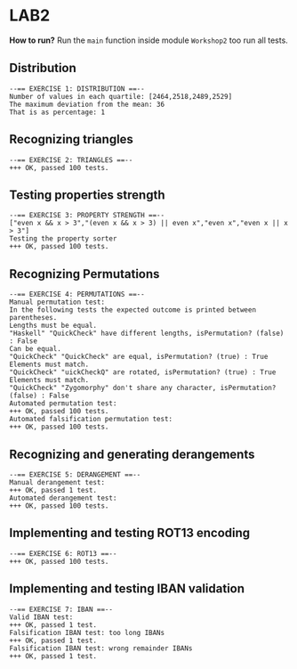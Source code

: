 # LAB2

**How to run?** Run the `main` function inside module `Workshop2` too run all tests.


## Distribution
```
--== EXERCISE 1: DISTRIBUTION ==--
Number of values in each quartile: [2464,2518,2489,2529]
The maximum deviation from the mean: 36
That is as percentage: 1
```

## Recognizing triangles
```
--== EXERCISE 2: TRIANGLES ==--
+++ OK, passed 100 tests.
```

## Testing properties strength
```
--== EXERCISE 3: PROPERTY STRENGTH ==--
["even x && x > 3","(even x && x > 3) || even x","even x","even x || x > 3"]
Testing the property sorter
+++ OK, passed 100 tests.
```

## Recognizing Permutations
```
--== EXERCISE 4: PERMUTATIONS ==--
Manual permutation test:
In the following tests the expected outcome is printed between parentheses.
Lengths must be equal.
"Haskell" "QuickCheck" have different lengths, isPermutation? (false) : False
Can be equal.
"QuickCheck" "QuickCheck" are equal, isPermutation? (true) : True
Elements must match.
"QuickCheck" "uickCheckQ" are rotated, isPermutation? (true) : True
Elements must match.
"QuickCheck" "Zygomorphy" don't share any character, isPermutation? (false) : False
Automated permutation test:
+++ OK, passed 100 tests.
Automated falsification permutation test:
+++ OK, passed 100 tests.
```

## Recognizing and generating derangements
```
--== EXERCISE 5: DERANGEMENT ==--
Manual derangement test:
+++ OK, passed 1 test.
Automated derangement test:
+++ OK, passed 100 tests.
```

## Implementing and testing ROT13 encoding
```
--== EXERCISE 6: ROT13 ==--
+++ OK, passed 100 tests.
```

## Implementing and testing IBAN validation
```
--== EXERCISE 7: IBAN ==--
Valid IBAN test:
+++ OK, passed 1 test.
Falsification IBAN test: too long IBANs
+++ OK, passed 1 test.
Falsification IBAN test: wrong remainder IBANs
+++ OK, passed 1 test.
```
